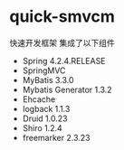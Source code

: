 # quick-smvcm
快速开发框架
集成了以下组件
+ Spring 4.2.4.RELEASE
+ SpringMVC
+ MyBatis 3.3.0
+ Mybatis Generator 1.3.2
+ Ehcache
+ logback 1.1.3
+ Druid 1.0.23
+ Shiro 1.2.4
+ freemarker 2.3.23
